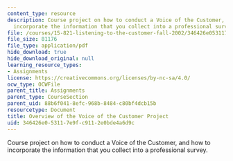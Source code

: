 ```yaml
---
content_type: resource
description: Course project on how to conduct a Voice of the Customer, and how to
  incorporate the information that you collect into a professional survey.
file: /courses/15-821-listening-to-the-customer-fall-2002/346426e053117e9fc9112e0bde4a6d9c_assignment_12.pdf
file_size: 81176
file_type: application/pdf
hide_download: true
hide_download_original: null
learning_resource_types:
- Assignments
license: https://creativecommons.org/licenses/by-nc-sa/4.0/
ocw_type: OCWFile
parent_title: Assignments
parent_type: CourseSection
parent_uid: 88b6f041-8efc-968b-8484-c80bf4dcb15b
resourcetype: Document
title: Overview of the Voice of the Customer Project
uid: 346426e0-5311-7e9f-c911-2e0bde4a6d9c
---
```

Course project on how to conduct a Voice of the Customer, and how to incorporate the information that you collect into a professional survey.